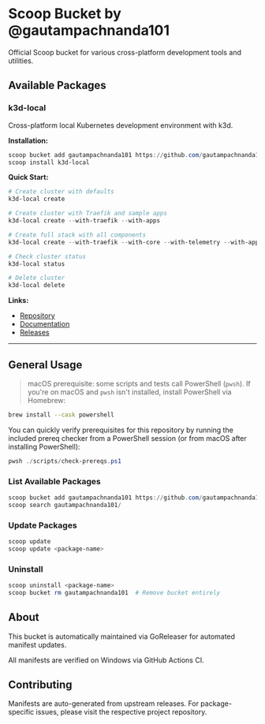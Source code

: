 # Scoop Bucket by @gautampachnanda101

Official Scoop bucket for various cross-platform development tools and utilities.

## Available Packages

### k3d-local

Cross-platform local Kubernetes development environment with k3d.

**Installation:**
```powershell
scoop bucket add gautampachnanda101 https://github.com/gautampachnanda101/scoop-bucket
scoop install k3d-local
```

**Quick Start:**
```powershell
# Create cluster with defaults
k3d-local create

# Create cluster with Traefik and sample apps
k3d-local create --with-traefik --with-apps

# Create full stack with all components
k3d-local create --with-traefik --with-core --with-telemetry --with-apps

# Check cluster status
k3d-local status

# Delete cluster
k3d-local delete
```

**Links:**
- [Repository](https://github.com/gautampachnanda101/local-cluster-k3d)
- [Documentation](https://github.com/gautampachnanda101/local-cluster-k3d/tree/main/docs)
- [Releases](https://github.com/gautampachnanda101/local-cluster-k3d/releases)

---

## General Usage

> macOS prerequisite: some scripts and tests call PowerShell (`pwsh`). If you're on macOS and `pwsh` isn't installed, install PowerShell via Homebrew:

```bash
brew install --cask powershell
```

You can quickly verify prerequisites for this repository by running the included prereq checker from a PowerShell session (or from macOS after installing PowerShell):

```powershell
pwsh ./scripts/check-prereqs.ps1
```

### List Available Packages
```powershell
scoop bucket add gautampachnanda101 https://github.com/gautampachnanda101/scoop-bucket
scoop search gautampachnanda101/
```

### Update Packages
```powershell
scoop update
scoop update <package-name>
```

### Uninstall
```powershell
scoop uninstall <package-name>
scoop bucket rm gautampachnanda101  # Remove bucket entirely
```

## About

This bucket is automatically maintained via GoReleaser for automated manifest updates.

All manifests are verified on Windows via GitHub Actions CI.

## Contributing

Manifests are auto-generated from upstream releases. For package-specific issues, please visit the respective project repository.
